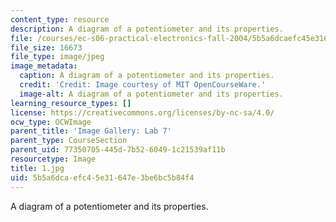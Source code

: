 ```yaml
---
content_type: resource
description: A diagram of a potentiometer and its properties.
file: /courses/ec-s06-practical-electronics-fall-2004/5b5a6dcaefc45e31647e3be6bc5b84f4_1.jpg
file_size: 16673
file_type: image/jpeg
image_metadata:
  caption: A diagram of a potentiometer and its properties.
  credit: 'Credit: Image courtesy of MIT OpenCourseWare.'
  image-alt: A diagram of a potentiometer and its properties.
learning_resource_types: []
license: https://creativecommons.org/licenses/by-nc-sa/4.0/
ocw_type: OCWImage
parent_title: 'Image Gallery: Lab 7'
parent_type: CourseSection
parent_uid: 77350705-445d-7b52-6049-1c21539af11b
resourcetype: Image
title: 1.jpg
uid: 5b5a6dca-efc4-5e31-647e-3be6bc5b84f4
---
```

A diagram of a potentiometer and its properties.